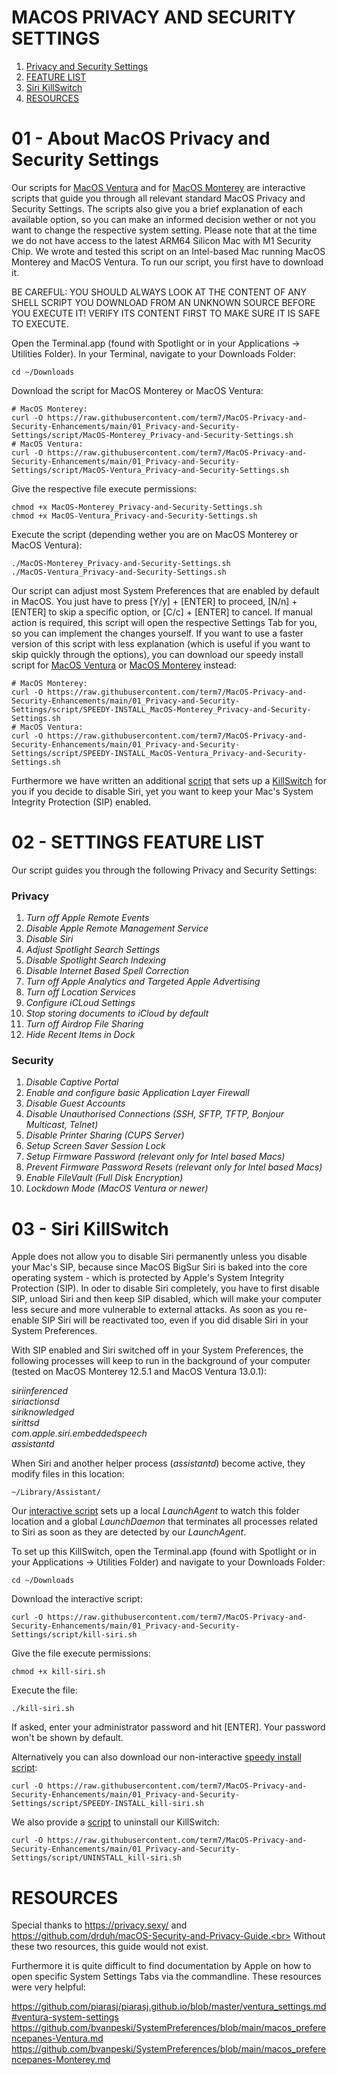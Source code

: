 # MACOS PRIVACY AND SECURITY SETTINGS

01) [Privacy and Security Settings](#01---About-MacOS-Privacy-and-Security-Settings)
02) [FEATURE LIST](#02---FEATURE-LIST)
03) [Siri KillSwitch](#03---Siri-KillSwitch)
04) [RESOURCES](#RESOURCES)


# 01 - About MacOS Privacy and Security Settings


Our scripts for [MacOS Ventura](script/MacOS-Ventura_Privacy-and-Security-Settings.sh) and for [MacOS Monterey](script/MacOS-Monterey_Privacy-and-Security-Settings.sh) are interactive scripts that guide you through all relevant standard MacOS Privacy and Security Settings. The scripts also give you a brief explanation of each available option, so you can make an informed decision wether or not you want to change the respective system setting. Please note that at the time we do not have access to the latest ARM64 Silicon Mac with M1 Security Chip. We wrote and tested this script on an Intel-based Mac running MacOS Monterey and MacOS Ventura. To run our script, you first have to download it.

BE CAREFUL: YOU SHOULD ALWAYS LOOK AT THE CONTENT OF ANY SHELL SCRIPT YOU DOWNLOAD FROM AN UNKNOWN SOURCE BEFORE YOU EXECUTE IT! VERIFY ITS CONTENT FIRST TO MAKE SURE IT IS SAFE TO EXECUTE.

Open the Terminal.app (found with Spotlight or in your Applications -> Utilities Folder).
In your Terminal, navigate to your Downloads Folder:

    cd ~/Downloads

Download the script for MacOS Monterey or MacOS Ventura:

    # MacOS Monterey:
    curl -O https://raw.githubusercontent.com/term7/MacOS-Privacy-and-Security-Enhancements/main/01_Privacy-and-Security-Settings/script/MacOS-Monterey_Privacy-and-Security-Settings.sh
    # MacOS Ventura:
    curl -O https://raw.githubusercontent.com/term7/MacOS-Privacy-and-Security-Enhancements/main/01_Privacy-and-Security-Settings/script/MacOS-Ventura_Privacy-and-Security-Settings.sh

Give the respective file execute permissions:

    chmod +x MacOS-Monterey_Privacy-and-Security-Settings.sh
    chmod +x MacOS-Ventura_Privacy-and-Security-Settings.sh

Execute the script (depending wether you are on MacOS Monterey or MacOS Ventura):

    ./MacOS-Monterey_Privacy-and-Security-Settings.sh
    ./MacOS-Ventura_Privacy-and-Security-Settings.sh


Our script can adjust most System Preferences that are enabled by default in MacOS. You just have to press [Y/y] + [ENTER] to proceed, [N/n] + [ENTER] to skip a specific option, or [C/c] + [ENTER] to cancel. If manual action is required, this script will open the respective Settings Tab for you, so you can implement the changes yourself. If you want to use a faster version of this script with less explanation (which is useful if you want to skip quickly through the options), you can download our speedy install script for [MacOS Ventura](script/SPEEDY-INSTALL_MacOS-Ventura_Privacy-and-Security-Settings.sh) or [MacOS Monterey](script/SPEEDY-INSTALL_MacOS-Monterey_Privacy-and-Security-Settings.sh) instead:

    # MacOS Monterey:
    curl -O https://raw.githubusercontent.com/term7/MacOS-Privacy-and-Security-Enhancements/main/01_Privacy-and-Security-Settings/script/SPEEDY-INSTALL_MacOS-Monterey_Privacy-and-Security-Settings.sh
    # MacOS Ventura:
    curl -O https://raw.githubusercontent.com/term7/MacOS-Privacy-and-Security-Enhancements/main/01_Privacy-and-Security-Settings/script/SPEEDY-INSTALL_MacOS-Ventura_Privacy-and-Security-Settings.sh

Furthermore we have written an additional [script](script/kill-siri.sh) that sets up a [KillSwitch](#03---Siri-KillSwitch) for you if you decide to disable Siri, yet you want to keep your Mac's System Integrity Protection (SIP) enabled.

# 02 - SETTINGS FEATURE LIST

Our script guides you through the following Privacy and Security Settings:

### Privacy

01) <i>Turn off Apple Remote Events</i>
02) <i>Disable Apple Remote Management Service</i>
03) <i>Disable Siri</i>
04) <i>Adjust Spotlight Search Settings</i>
05) <i>Disable Spotlight Search Indexing</i>
06) <i>Disable Internet Based Spell Correction</i>
07) <i>Turn off Apple Analytics and Targeted Apple Advertising</i>
08) <i>Turn off Location Services</i>
09) <i>Configure iCLoud Settings</i>
10) <i>Stop storing documents to iCloud by default</i>
11) <i>Turn off Airdrop File Sharing</i>
12) <i>Hide Recent Items in Dock</i>

### Security

01) <i>Disable Captive Portal</i>
02) <i>Enable and configure basic Application Layer Firewall</i>
03) <i>Disable Guest Accounts</i>
04) <i>Disable Unauthorised Connections (SSH, SFTP, TFTP, Bonjour Multicast, Telnet)</i>
05) <i>Disable Printer Sharing (CUPS Server)</i>
06) <i>Setup Screen Saver Session Lock</i>
07) <i>Setup Firmware Password (relevant only for Intel based Macs)</i></i>
08) <i>Prevent Firmware Password Resets (relevant only for Intel based Macs)</i>
09) <i>Enable FileVault (Full Disk Encryption)</i>
10) <i>Lockdown Mode (MacOS Ventura or newer)</i>

# 03 - Siri KillSwitch

Apple does not allow you to disable Siri permanently unless you disable your Mac's SIP, because since MacOS BigSur Siri is baked into the core operating system - which is protected by Apple's System Integrity Protection (SIP). In oder to disable Siri completely, you have to first disable SIP, unload Siri and then keep SIP disabled, which will make your computer less secure and more vulnerable to external attacks. As soon as you re-enable SIP Siri will be reactivated too, even if you did disable Siri in your System Preferences.

With SIP enabled and Siri switched off in your System Preferences, the following processes will keep to run in the background of your computer (tested on MacOS Monterey 12.5.1 and MacOS Ventura 13.0.1):

<em>siriinferenced
<br>siriactionsd
<br>siriknowledged
<br>sirittsd
<br>com.apple.siri.embeddedspeech
<br>assistantd
</em>

When Siri and another helper process (<em>assistantd</em>) become active, they modify files in this location:

    ~/Library/Assistant/
        
Our [interactive script](script/kill-siri.sh) sets up a local <em>LaunchAgent</em> to watch this folder location and a global <em>LaunchDaemon</em> that terminates all processes related to Siri as soon as they are detected by our <em>LaunchAgent</em>.

To set up this KillSwitch, open the Terminal.app (found with Spotlight or in your Applications -> Utilities Folder) and navigate to your Downloads Folder:

    cd ~/Downloads

Download the interactive script:

    curl -O https://raw.githubusercontent.com/term7/MacOS-Privacy-and-Security-Enhancements/main/01_Privacy-and-Security-Settings/script/kill-siri.sh

Give the file execute permissions:

    chmod +x kill-siri.sh

Execute the file:

    ./kill-siri.sh

If asked, enter your administrator password and hit [ENTER].
Your password won't be shown by default.

Alternatively you can also download our non-interactive [speedy install script](script/SPEEDY-INSTALL_kill-siri.sh):

    curl -O https://raw.githubusercontent.com/term7/MacOS-Privacy-and-Security-Enhancements/main/01_Privacy-and-Security-Settings/script/SPEEDY-INSTALL_kill-siri.sh

We also provide a [script](script/UNINSTALL_kill-siri.sh) to uninstall our KillSwitch:

    curl -O https://raw.githubusercontent.com/term7/MacOS-Privacy-and-Security-Enhancements/main/01_Privacy-and-Security-Settings/script/UNINSTALL_kill-siri.sh

# RESOURCES

Special thanks to https://privacy.sexy/ and https://github.com/drduh/macOS-Security-and-Privacy-Guide.<br>
Without these two resources, this guide would not exist.

Furthermore it is quite difficult to find documentation by Apple on how to open specific System Settings Tabs via the commandline. These resources were very helpful:

https://github.com/piarasj/piarasj.github.io/blob/master/ventura_settings.md#ventura-system-settings<br>
https://github.com/bvanpeski/SystemPreferences/blob/main/macos_preferencepanes-Ventura.md<br>
https://github.com/bvanpeski/SystemPreferences/blob/main/macos_preferencepanes-Monterey.md

